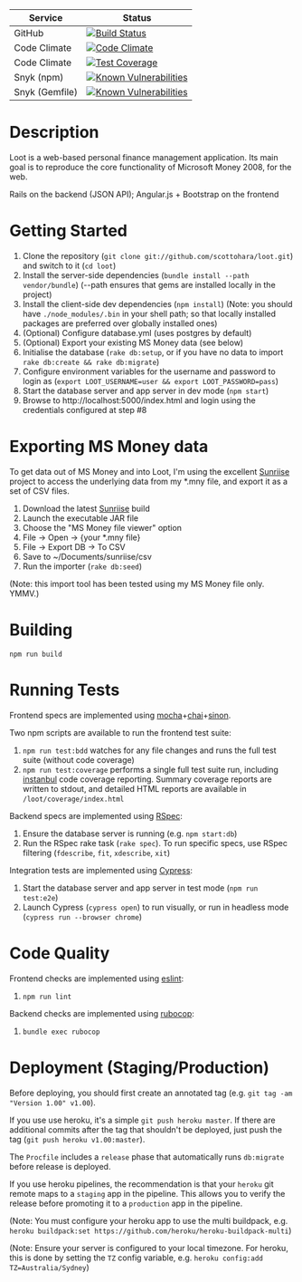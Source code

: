 | Service					| Status																																																																																					|
| --------------- | ------------------------------------------------------------------------------------------------------------------------------------------------------------------------------- |
| GitHub  				| [![Build Status](https://github.com/scottohara/loot/workflows/Build/badge.svg)](https://github.com/scottohara/loot/actions?workflow=Build)																																|
| Code Climate		| [![Code Climate](https://codeclimate.com/github/scottohara/loot/badges/gpa.svg)](https://codeclimate.com/github/scottohara/loot)																								|
| Code Climate		| [![Test Coverage](https://codeclimate.com/github/scottohara/loot/badges/coverage.svg)](https://codeclimate.com/github/scottohara/loot)																					|
| Snyk (npm)			| [![Known Vulnerabilities](https://snyk.io/test/github/scottohara/loot/badge.svg)](https://snyk.io/test/github/scottohara/loot)																									|
| Snyk (Gemfile)	| [![Known Vulnerabilities](https://snyk.io/test/github/scottohara/loot/badge.svg?targetFile=Gemfile.lock)](https://snyk.io/test/github/scottohara/loot?targetFile=Gemfile.lock)	|

Description
===========
Loot is a web-based personal finance management application.
Its main goal is to reproduce the core functionality of Microsoft Money 2008, for the web.

Rails on the backend (JSON API); Angular.js + Bootstrap on the frontend

Getting Started
===============
1. Clone the repository (`git clone git://github.com/scottohara/loot.git`) and switch to it (`cd loot`)
2. Install the server-side dependencies (`bundle install --path vendor/bundle`) (--path ensures that gems are installed locally in the project)
3. Install the client-side dev dependencies (`npm install`) (Note: you should have `./node_modules/.bin` in your shell path; so that locally installed packages are preferred over globally installed ones)
4. (Optional) Configure database.yml (uses postgres by default)
5. (Optional) Export your existing MS Money data (see below)
6. Initialise the database (`rake db:setup`, or if you have no data to import `rake db:create && rake db:migrate`)
7. Configure environment variables for the username and password to login as (`export LOOT_USERNAME=user && export LOOT_PASSWORD=pass`)
8. Start the database server and app server in dev mode (`npm start`)
9. Browse to http://localhost:5000/index.html and login using the credentials configured at step #8

Exporting MS Money data
=======================
To get data out of MS Money and into Loot, I'm using the excellent [Sunriise](http://sourceforge.net/projects/sunriise/) project to access the underlying data from my \*.mny file, and export it as a set of CSV files.

1. Download the latest [Sunriise](http://sourceforge.net/projects/sunriise/) build
2. Launch the executable JAR file
3. Choose the "MS Money file viewer" option
4. File -> Open -> {your *.mny file}
5. File -> Export DB -> To CSV
6. Save to ~/Documents/sunriise/csv
7. Run the importer (`rake db:seed`)

(Note: this import tool has been tested using my MS Money file only. YMMV.)

Building
========
`npm run build`

Running Tests
=============
Frontend specs are implemented using [mocha](http://mochajs.org/)+[chai](http://chaijs.com/)+[sinon](http://sinonjs.org/).

Two npm scripts are available to run the frontend test suite:

1. `npm run test:bdd` watches for any file changes and runs the full test suite (without code coverage)
2. `npm run test:coverage` performs a single full test suite run, including [instanbul](http://gotwarlost.github.io/istanbul/) code coverage reporting. Summary coverage reports are written to stdout, and detailed HTML reports are available in `/loot/coverage/index.html`

Backend specs are implemented using [RSpec](http://rspec.info/):

1. Ensure the database server is running (e.g. `npm start:db`)
2. Run the RSpec rake task (`rake spec`). To run specific specs, use RSpec filtering (`fdescribe`, `fit`, `xdescribe`, `xit`)

Integration tests are implemented using [Cypress](http://cypress.io/):

1. Start the database server and app server in test mode (`npm run test:e2e`)
2. Launch Cypress (`cypress open`) to run visually, or run in headless mode (`cypress run --browser chrome`)

Code Quality
============
Frontend checks are implemented using [eslint](http://eslint.org):

1. `npm run lint`

Backend checks are implemented using [rubocop](http://batsov.com/rubocop/):

1. `bundle exec rubocop`

Deployment (Staging/Production)
===============================
Before deploying, you should first create an annotated tag (e.g. `git tag -am "Version 1.00" v1.00`).

If you use use heroku, it's a simple `git push heroku master`. If there are additional commits after the tag that shouldn't be deployed, just push the tag (`git push heroku v1.00:master`).

The `Procfile` includes a `release` phase that automatically runs `db:migrate` before release is deployed.

If you use heroku pipelines, the recommendation is that your `heroku` git remote maps to a `staging` app in the pipeline. This allows you to verify the release before promoting it to a `production` app in the pipeline.

(Note: You must configure your heroku app to use the multi buildpack, e.g. `heroku buildpack:set https://github.com/heroku/heroku-buildpack-multi`)

(Note: Ensure your server is configured to your local timezone. For heroku, this is done by setting the `TZ` config variable, e.g. `heroku config:add TZ=Australia/Sydney`)
